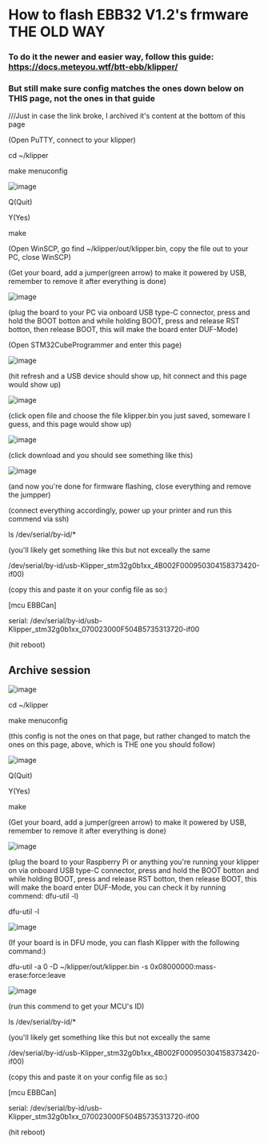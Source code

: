 # How to flash EBB32 V1.2's frmware THE OLD WAY

### To do it the newer and easier way, follow this guide: https://docs.meteyou.wtf/btt-ebb/klipper/
### But still make sure config matches the ones down below on THIS page, not the ones in that guide
///Just in case the link broke, I archived it's content at the bottom of this page


(Open PuTTY, connect to your klipper)

cd ~/klipper

make menuconfig

![image](https://github.com/5jvm0u4/How-to-flash-EBB32-s-frmware/assets/75752327/6b4369f3-f6cc-4ef8-9640-7e1f25e3c8bf)

Q(Quit)

Y(Yes)

make

(Open WinSCP, go find ~/klipper/out/klipper.bin, copy the file out to your PC, close WinSCP)

(Get your board, add a jumper(green arrow) to make it powered by USB, remember to remove it after everything is done)

![image](https://github.com/5jvm0u4/How-to-flash-EBB32-s-frmware/assets/75752327/74619e42-d226-4aaf-9c7b-931e311eff21)

(plug the board to your PC via onboard USB type-C connector, press and hold the BOOT botton and while holding BOOT, press and release RST botton, then release BOOT, this will make the board enter DUF-Mode)

(Open STM32CubeProgrammer and enter this page)

![image](https://github.com/5jvm0u4/How-to-flash-EBB32-s-frmware/assets/75752327/722ee06d-8f96-4f75-9a9a-01503e06c72d)

(hit refresh and a USB device should show up, hit connect and this page would show up)

![image](https://github.com/5jvm0u4/How-to-flash-EBB32-s-frmware/assets/75752327/73253df4-f1e5-47fa-b7c1-893145b7872d)

(click open file and choose the file klipper.bin you just saved, someware I guess, and this page would show up)

![image](https://github.com/5jvm0u4/How-to-flash-EBB32-s-frmware/assets/75752327/0f3f4567-a4b6-4334-a7b7-50c40db36d52)

(click download and you should see something like this)

![image](https://github.com/5jvm0u4/How-to-flash-EBB32-s-frmware/assets/75752327/e4522e1b-da43-4546-8f7f-cef41fb38c8b)

(and now you're done for firmware flashing, close everything and remove the jumpper)

(connect everything accordingly, power up your printer and run this commend via ssh)

ls /dev/serial/by-id/*

(you'll likely get something like this but not exceally the same

/dev/serial/by-id/usb-Klipper_stm32g0b1xx_4B002F000950304158373420-if00)

(copy this and paste it on your config file as so:)

[mcu EBBCan]

serial: /dev/serial/by-id/usb-Klipper_stm32g0b1xx_070023000F504B5735313720-if00

(hit reboot)



## Archive session

![image](https://github.com/5jvm0u4/How-to-flash-EBB32-s-frmware/assets/75752327/3e5e01b7-0b48-489b-8ca8-9fa94a347ce1)

cd ~/klipper

make menuconfig

(this config is not the ones on that page, but rather changed to match the ones on this page, above, which is THE one you should follow)

![image](https://github.com/5jvm0u4/How-to-flash-EBB32-s-frmware/assets/75752327/6b4369f3-f6cc-4ef8-9640-7e1f25e3c8bf)

Q(Quit)

Y(Yes)

make

(Get your board, add a jumper(green arrow) to make it powered by USB, remember to remove it after everything is done)

![image](https://github.com/5jvm0u4/How-to-flash-EBB32-s-frmware/assets/75752327/74619e42-d226-4aaf-9c7b-931e311eff21)

(plug the board to your Raspberry Pi or anything you're running your klipper on via onboard USB type-C connector, press and hold the BOOT botton and while holding BOOT, press and release RST botton, then release BOOT, this will make the board enter DUF-Mode, you can check it by running commend: dfu-util -l)

dfu-util -l

![image](https://github.com/5jvm0u4/How-to-flash-EBB32-s-frmware/assets/75752327/28b50117-d96c-45d1-9a96-512ebfa427c5)

(If your board is in DFU mode, you can flash Klipper with the following command:)

dfu-util -a 0 -D ~/klipper/out/klipper.bin -s 0x08000000:mass-erase:force:leave

![image](https://github.com/5jvm0u4/How-to-flash-EBB32-s-frmware/assets/75752327/b8b9a88c-c0e5-45c0-b873-942196debdea)

(run this commend to get your MCU's ID)

ls /dev/serial/by-id/*

(you'll likely get something like this but not exceally the same

/dev/serial/by-id/usb-Klipper_stm32g0b1xx_4B002F000950304158373420-if00)

(copy this and paste it on your config file as so:)

[mcu EBBCan]

serial: /dev/serial/by-id/usb-Klipper_stm32g0b1xx_070023000F504B5735313720-if00

(hit reboot)



 
